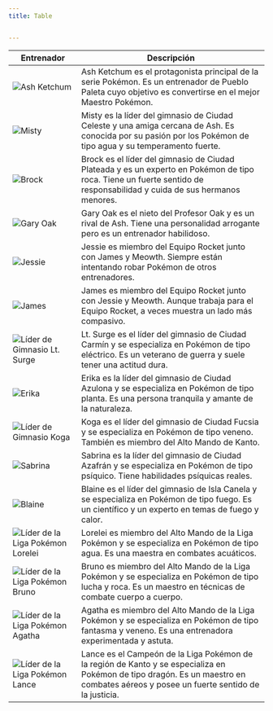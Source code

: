 ```yaml
---
title: Table


---
```


| Entrenador | Descripción |
|------------|-------------|
| ![Ash Ketchum](https://i.pinimg.com/originals/30/cf/b0/30cfb0d329ad5cfb332fecf1e78e7b89.jpg) | Ash Ketchum es el protagonista principal de la serie Pokémon. Es un entrenador de Pueblo Paleta cuyo objetivo es convertirse en el mejor Maestro Pokémon. |
| ![Misty](https://i.pinimg.com/originals/93/b4/80/93b480d96387c650f04956d2c0b60600.jpg) | Misty es la líder del gimnasio de Ciudad Celeste y una amiga cercana de Ash. Es conocida por su pasión por los Pokémon de tipo agua y su temperamento fuerte. |
| ![Brock](https://i.pinimg.com/originals/f1/97/dd/f197ddd2490bcfa3d8f233853cf325ee.jpg) | Brock es el líder del gimnasio de Ciudad Plateada y es un experto en Pokémon de tipo roca. Tiene un fuerte sentido de responsabilidad y cuida de sus hermanos menores. |
| ![Gary Oak](https://i.pinimg.com/originals/98/5a/de/985adedc9817defab79fffa4988f6d8f.jpg) | Gary Oak es el nieto del Profesor Oak y es un rival de Ash. Tiene una personalidad arrogante pero es un entrenador habilidoso. |
| ![Jessie](https://i.pinimg.com/736x/9e/21/27/9e212772f3e9605c433e7a256ab5b650.jpg) | Jessie es miembro del Equipo Rocket junto con James y Meowth. Siempre están intentando robar Pokémon de otros entrenadores. |
| ![James](https://i.pinimg.com/564x/66/08/b6/6608b6e683a61c815b3dfeab69d42397.jpg) | James es miembro del Equipo Rocket junto con Jessie y Meowth. Aunque trabaja para el Equipo Rocket, a veces muestra un lado más compasivo. |
| ![Líder de Gimnasio Lt. Surge](https://images.wikidexcdn.net/mwuploads/wikidex/d/db/latest/20190812173135/VS_Teniente_Surge_Masters.png) | Lt. Surge es el líder del gimnasio de Ciudad Carmín y se especializa en Pokémon de tipo eléctrico. Es un veterano de guerra y suele tener una actitud dura. |
| ![Erika](https://images.wikidexcdn.net/mwuploads/wikidex/6/66/latest/20190812131013/VS_Erika_Masters.png) | Erika es la líder del gimnasio de Ciudad Azulona y se especializa en Pokémon de tipo planta. Es una persona tranquila y amante de la naturaleza. |
| ![Líder de Gimnasio Koga](https://static.wikia.nocookie.net/pokemon/images/e/eb/Koga_Let%27s_Go%2C_Pikachu%21_and_Let%27s_Go%2C_Eevee%21.png/revision/latest?cb=20190802123025) | Koga es el líder del gimnasio de Ciudad Fucsia y se especializa en Pokémon de tipo veneno. También es miembro del Alto Mando de Kanto. |
| ![Sabrina](https://images.wikidexcdn.net/mwuploads/wikidex/4/49/latest/20200220082536/VS_Sabrina_Masters.png) | Sabrina es la líder del gimnasio de Ciudad Azafrán y se especializa en Pokémon de tipo psíquico. Tiene habilidades psíquicas reales. |
| ![Blaine](https://images.wikidexcdn.net/mwuploads/wikidex/3/3f/latest/20190812173454/VS_Blaine_Masters.png) | Blaine es el líder del gimnasio de Isla Canela y se especializa en Pokémon de tipo fuego. Es un científico y un experto en temas de fuego y calor. |
| ![Líder de la Liga Pokémon Lorelei](https://images.wikidexcdn.net/mwuploads/wikidex/6/6c/latest/20181107200756/Lorelei_LGPE.png) | Lorelei es miembro del Alto Mando de la Liga Pokémon y se especializa en Pokémon de tipo agua. Es una maestra en combates acuáticos. |
| ![Líder de la Liga Pokémon Bruno](https://static.wikia.nocookie.net/espokemon/images/5/54/Alto_mando_Bruno_EEPP.jpg/revision/latest?cb=20181107204323) | Bruno es miembro del Alto Mando de la Liga Pokémon y se especializa en Pokémon de tipo lucha y roca. Es un maestro en técnicas de combate cuerpo a cuerpo. |
| ![Líder de la Liga Pokémon Agatha](https://static.wikia.nocookie.net/espokemon/images/e/e7/Alto_mando_Agatha_EEPP.jpg/revision/latest?cb=20181107204323) | Agatha es miembro del Alto Mando de la Liga Pokémon y se especializa en Pokémon de tipo fantasma y veneno. Es una entrenadora experimentada y astuta. |
| ![Líder de la Liga Pokémon Lance](https://images.wikidexcdn.net/mwuploads/wikidex/9/97/latest/20220808161045/VS_Giovanni_%28Kanto%29_Masters.png) | Lance es el Campeón de la Liga Pokémon de la región de Kanto y se especializa en Pokémon de tipo dragón. Es un maestro en combates aéreos y posee un fuerte sentido de la justicia. |
